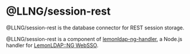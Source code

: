 # @LLNG/session-rest

@LLNG/session-rest is the database connector for REST session storage.

@LLNG/session-rest is a component of [lemonldap-ng-handler](https://www.npmjs.com/package/lemonldap-ng-handler),
a Node.js handler for [LemonLDAP::NG WebSSO](https://lemonldap-ng.org).
